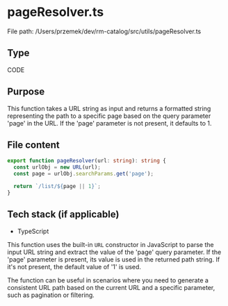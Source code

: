# pageResolver.ts
File path: /Users/przemek/dev/rm-catalog/src/utils/pageResolver.ts

## Type
CODE

## Purpose
This function takes a URL string as input and returns a formatted string representing the path to a specific page based on the query parameter 'page' in the URL. If the 'page' parameter is not present, it defaults to 1.

## File content
```typescript
export function pageResolver(url: string): string {
  const urlObj = new URL(url);
  const page = urlObj.searchParams.get('page');

  return `/list/${page || 1}`;
}
```

## Tech stack (if applicable)
- TypeScript

This function uses the built-in `URL` constructor in JavaScript to parse the input URL string and extract the value of the 'page' query parameter. If the 'page' parameter is present, its value is used in the returned path string. If it's not present, the default value of '1' is used.

The function can be useful in scenarios where you need to generate a consistent URL path based on the current URL and a specific parameter, such as pagination or filtering.